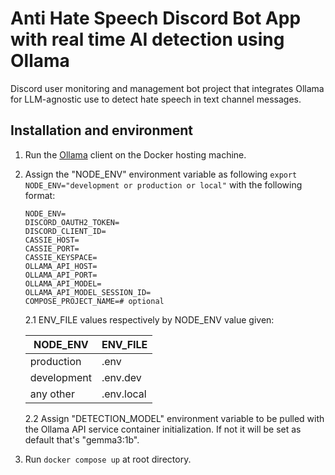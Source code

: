 # Anti Hate Speech Discord Bot App with real time AI detection using Ollama

Discord user monitoring and management bot project that integrates Ollama for LLM-agnostic use to detect hate speech in text channel messages.

## Installation and environment

1. Run the [Ollama](https://github.com/ollama/ollama) client on the Docker hosting machine.
2. Assign the "NODE_ENV" environment variable as following `export NODE_ENV="development or production or local"` with the following format:

   ```env
   NODE_ENV=
   DISCORD_OAUTH2_TOKEN=
   DISCORD_CLIENT_ID=
   CASSIE_HOST=
   CASSIE_PORT=
   CASSIE_KEYSPACE=
   OLLAMA_API_HOST=
   OLLAMA_API_PORT=
   OLLAMA_API_MODEL=
   OLLAMA_API_MODEL_SESSION_ID=
   COMPOSE_PROJECT_NAME=# optional
   ```

    2.1 ENV_FILE values respectively by NODE_ENV value given:

    | NODE_ENV    | ENV_FILE   |
    |-------------|------------|
    | production  | .env       |
    | development | .env.dev   |
    | any other   | .env.local |

    2.2 Assign "DETECTION_MODEL" environment variable to be pulled with the Ollama API service container initialization. If not it will be set as default that's "gemma3:1b".
3. Run `docker compose up` at root directory.
